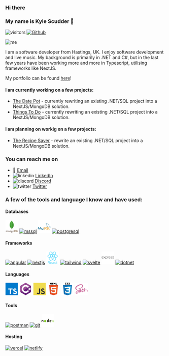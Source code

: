 ### Hi there
### My name is Kyle Scudder 👋

![visitors](https://visitor-badge.laobi.icu/badge?page_id=kylescudder.kylescudder)
[![Github](https://img.shields.io/github/followers/kylescudder?label=Follow&style=social)](https://github.com/kylescudder)

<img src="https://i.imgur.com/c0K3M6z.jpg" width="300" alt="me" />

I am a software developer from Hastings, UK. I enjoy software development and live music. My background is primarily in .NET and C#, but in the last few years have been working more and more in Typescript, utilising frameworks like NextJS.

My portfolio can be found [here](https://kylescudder.co.uk)!

#### I am currently working on a few projects:

- [The Date Pot](https://github.com/Kyle-Scudder/the-date-pot) - currently rewriting an existing .NET/SQL project into a NextJS/MongoDB solution.
- [Things To Do](https://github.com/Kyle-Scudder/things-to-do) - currently rewriting an existing .NET/SQL project into a NextJS/MongoDB solution.

#### I am planning on workig on a few projects:

- [The Recipe Saver](https://github.com/kylescudder/Recipe-Saver) - rewrite an existing .NET/SQL project into a NextJS/MongoDB solution.

### You can reach me on

- :email: [Email](kyle@kylescudder.co.uk)
- <img src="https://uxwing.com/wp-content/themes/uxwing/download/brands-and-social-media/linkedin-app-icon.png" alt="linkedin" width="20" /> [LinkedIn](https://www.linkedin.com/in/kyle-scudder-9417a861/)
- <img src="https://assets-global.website-files.com/6257adef93867e50d84d30e2/636e0a69f118df70ad7828d4_icon_clyde_blurple_RGB.svg" alt="discord" width="20" /> [Discord](https:discord.com/users/littlescud#5303)
- <img src="https://upload.wikimedia.org/wikipedia/commons/thumb/6/6f/Logo_of_Twitter.svg/512px-Logo_of_Twitter.svg.png" alt="twitter" width="20" /> [Twitter](https://twitter.com/littlescud)

### A few of the tools and language I know and have used:

#### Databases
<a href="https://www.mongodb.com/" target="_blank" rel="noreferrer"> <img src="https://raw.githubusercontent.com/devicons/devicon/master/icons/mongodb/mongodb-original-wordmark.svg" alt="mongodb" width="40" height="40"/></a> 
<a href="https://www.microsoft.com/en-gb/sql-server/sql-server-downloads" target="_blank" rel="noreferrer"> <img src="https://cyclr.com/wp-content/uploads/2022/03/ext-118.png" alt="mssql" width="40" height="40"/></a> 
<a href="https://www.mysql.com/" target="_blank" rel="noreferrer"> <img src="https://raw.githubusercontent.com/devicons/devicon/master/icons/mysql/mysql-original-wordmark.svg" alt="mysql" width="40" height="40"/></a> 
<a href="https://www.postgresql.org/" target="_blank" rel="noreferrer"> <img src="https://upload.wikimedia.org/wikipedia/commons/thumb/2/29/Postgresql_elephant.svg/1280px-Postgresql_elephant.svg.png" alt="postgresql" width="40" height="40"/></a> 

#### Frameworks
<a href="https://angular.io" target="_blank" rel="noreferrer"> <img src="https://upload.wikimedia.org/wikipedia/commons/c/cf/Angular_full_color_logo.svg" alt="angular" width="40" height="40"/></a> 
<a href="https://nextjs.org" target="_blank" rel="noreferrer"> <img src="https://cdn.worldvectorlogo.com/logos/next-js.svg" alt="nextjs" width="40" height="40"/></a> 
<a href="https://reactjs.org/" target="_blank" rel="noreferrer"> <img src="https://raw.githubusercontent.com/devicons/devicon/master/icons/react/react-original-wordmark.svg" alt="react" width="40" height="40"/></a> 
<a href="https://tailwindcss.com/" target="_blank" rel="noreferrer"> <img src="https://www.vectorlogo.zone/logos/tailwindcss/tailwindcss-icon.svg" alt="tailwind" width="40" height="40"/></a> 
<a href="https://svelte.dev/" target="_blank" rel="noreferrer"> <img src="https://upload.wikimedia.org/wikipedia/commons/1/1b/Svelte_Logo.svg" alt="svelte" width="40" height="40"/></a> 
<a href="https://expressjs.com" target="_blank" rel="noreferrer"> <img src="https://raw.githubusercontent.com/devicons/devicon/master/icons/express/express-original-wordmark.svg" alt="express" width="40" height="40"/></a> 
<a href="https://dotnet.microsoft.com/en-us/" target="_blank" rel="noreferrer"> <img src="https://upload.wikimedia.org/wikipedia/commons/thumb/7/7d/Microsoft_.NET_logo.svg/1280px-Microsoft_.NET_logo.svg.png" alt="dotnet" width="40" height="40"/></a> 

#### Languages
<a href="https://www.typescriptlang.org/" target="_blank" rel="noreferrer"> <img src="https://raw.githubusercontent.com/devicons/devicon/master/icons/typescript/typescript-original.svg" alt="typescript" width="40" height="40"/></a> 
<a href="https://www.w3schools.com/cs/" target="_blank" rel="noreferrer"> <img src="https://raw.githubusercontent.com/devicons/devicon/master/icons/csharp/csharp-original.svg" alt="csharp" width="40" height="40"/></a> 
<a href="https://developer.mozilla.org/en-US/docs/Web/JavaScript" target="_blank" rel="noreferrer"> <img src="https://raw.githubusercontent.com/devicons/devicon/master/icons/javascript/javascript-original.svg" alt="javascript" width="40" height="40"/></a> 
<a href="https://www.w3.org/html/" target="_blank" rel="noreferrer"> <img src="https://raw.githubusercontent.com/devicons/devicon/master/icons/html5/html5-original-wordmark.svg" alt="html5" width="40" height="40"/></a> 
<a href="https://www.w3schools.com/css/" target="_blank" rel="noreferrer"> <img src="https://raw.githubusercontent.com/devicons/devicon/master/icons/css3/css3-original-wordmark.svg" alt="css3" width="40" height="40"/></a> 
<a href="https://sass-lang.com" target="_blank" rel="noreferrer"> <img src="https://raw.githubusercontent.com/devicons/devicon/master/icons/sass/sass-original.svg" alt="sass" width="40" height="40"/></a> 

#### Tools
<a href="https://postman.com" target="_blank" rel="noreferrer"> <img src="https://www.vectorlogo.zone/logos/getpostman/getpostman-icon.svg" alt="postman" width="40" height="40"/></a> 
<a href="https://git-scm.com/" target="_blank" rel="noreferrer"> <img src="https://www.vectorlogo.zone/logos/git-scm/git-scm-icon.svg" alt="git" width="40" height="40"/></a> 
<a href="https://nodejs.org" target="_blank" rel="noreferrer"> <img src="https://raw.githubusercontent.com/devicons/devicon/master/icons/nodejs/nodejs-original-wordmark.svg" alt="nodejs" width="40" height="40"/></a> 

#### Hosting
<a href="https://vercel.com" target="_blank" rel="noreferrer"> <img src="https://assets.vercel.com/image/upload/front/favicon/vercel/180x180.png" alt="vercel" width="40" height="40"/></a> 
<a href="https://www.netlify.com" target="_blank" rel="noreferrer"> <img src="https://ayushmanbh.netlify.app/static/media/netlify.c779369f.svg" alt="netlify" width="40" height="40"/></a> 


<!--
**kylescudder/kylescudder** is a ✨ _special_ ✨ repository because its `README.md` (this file) appears on your GitHub profile.

Here are some ideas to get you started:

- 🔭 I’m currently working on ...
- 🌱 I’m currently learning ...
- 👯 I’m looking to collaborate on ...
- 🤔 I’m looking for help with ...
- 💬 Ask me about ...
- 📫 How to reach me: ...
- 😄 Pronouns: ...
- ⚡ Fun fact: ...
-->
